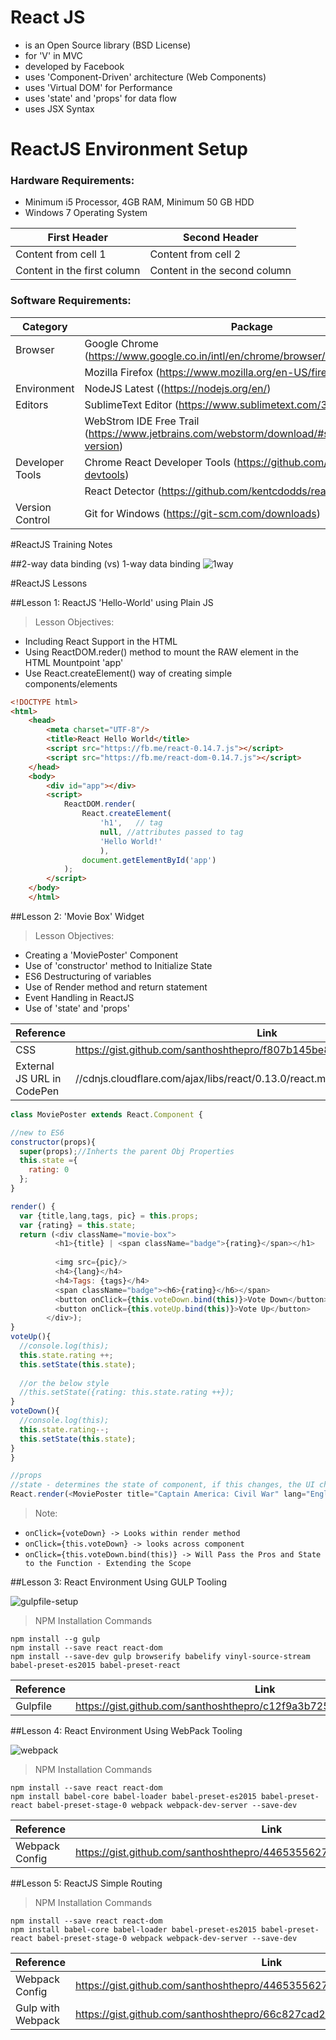 # React JS 
* is an Open Source library (BSD License)
* for 'V' in MVC
* developed by Facebook
* uses 'Component-Driven' architecture (Web Components)
* uses 'Virtual DOM' for Performance
* uses 'state' and 'props' for data flow
* uses JSX Syntax

# ReactJS Environment Setup

### Hardware Requirements:
* Minimum i5 Processor, 4GB RAM, Minimum 50 GB HDD
* Windows 7 Operating System

First Header | Second Header
------------ | -------------
Content from cell 1 | Content from cell 2
Content in the first column | Content in the second column

### Software Requirements:

Category | Package
-------- | -------
Browser | Google Chrome (https://www.google.co.in/intl/en/chrome/browser/desktop/index.html)
	| Mozilla Firefox (https://www.mozilla.org/en-US/firefox/new/)
Environment | NodeJS Latest ((https://nodejs.org/en/)
Editors  | SublimeText Editor (https://www.sublimetext.com/3)
	 | WebStrom IDE Free Trail (https://www.jetbrains.com/webstorm/download/#section=windows-version)
Developer Tools | Chrome React Developer Tools (https://github.com/facebook/react-devtools)
		| React Detector (https://github.com/kentcdodds/react-detector)
Version Control | Git for Windows (https://git-scm.com/downloads)

#ReactJS Training Notes

##2-way data binding (vs) 1-way data binding
![1way](https://cloud.githubusercontent.com/assets/1716894/21743240/3492ba1a-d524-11e6-991d-e01f0ba59fb0.png)

#ReactJS Lessons

##Lesson 1: ReactJS 'Hello-World' using Plain JS

>Lesson Objectives:
* Including React Support in the HTML
* Using ReactDOM.reder() method to mount the RAW element in the HTML Mountpoint 'app'
* Use React.createElement() way of creating simple components/elements

```html
<!DOCTYPE html>
<html>
	<head>
		<meta charset="UTF-8"/>
		<title>React Hello World</title>
		<script src="https://fb.me/react-0.14.7.js"></script>
		<script src="https://fb.me/react-dom-0.14.7.js"></script>
	</head>
	<body>
		<div id="app"></div>
		<script>
			ReactDOM.render(
				React.createElement(
					'h1',	// tag
					null, //attributes passed to tag
					'Hello World!'
					),
				document.getElementById('app')
			);
		</script>
	</body>
	</html>
```

##Lesson 2: 'Movie Box' Widget

>Lesson Objectives:
* Creating a 'MoviePoster' Component
* Use of 'constructor' method to Initialize State
* ES6 Destructuring of variables
* Use of Render method and return statement
* Event Handling in ReactJS
* Use of 'state' and 'props'

Reference | Link
--------- | ----
CSS | https://gist.github.com/santhoshthepro/f807b145be81d3c131160c9d62f3f003  
External JS URL in CodePen | //cdnjs.cloudflare.com/ajax/libs/react/0.13.0/react.min.js

  ```javascript
  class MoviePoster extends React.Component {
  
  //new to ES6
  constructor(props){
    super(props);//Inherts the parent Obj Properties
    this.state ={
      rating: 0
    };
  }
  
  render() {
    var {title,lang,tags, pic} = this.props;
    var {rating} = this.state;
    return (<div className="movie-box">
            <h1>{title} | <span className="badge">{rating}</span></h1>
        
            <img src={pic}/>
            <h4>{lang}</h4>
            <h4>Tags: {tags}</h4>
            <span className="badge"><h6>{rating}</h6></span>
            <button onClick={this.voteDown.bind(this)}>Vote Down</button>
            <button onClick={this.voteUp.bind(this)}>Vote Up</button>
          </div>);
  }
  voteUp(){
    //console.log(this);
    this.state.rating ++;
    this.setState(this.state);
    
    //or the below style
    //this.setState({rating: this.state.rating ++});
  }
  voteDown(){
    //console.log(this);
    this.state.rating--;
    this.setState(this.state);
  }
}

//props
//state - determines the state of component, if this changes, the UI changes
React.render(<MoviePoster title="Captain America: Civil War" lang="English" tags={['Thriller ',' sci-fi ',' action']} pic="http://bit.ly/1qAkFMf"/>, document.getElementById('app'));
  ```
>Note:
* `onClick={voteDown} -> Looks within render method`
* `onClick={this.voteDown} -> looks across component`
* `onClick={this.voteDown.bind(this)} -> Will Pass the Pros and State to the Function - Extending the Scope`

##Lesson 3: React Environment Using GULP Tooling

![gulpfile-setup](https://cloud.githubusercontent.com/assets/1716894/21743180/f871d3e6-d522-11e6-8027-a1008fcd87ad.png)

>NPM Installation Commands
```
npm install --g gulp
npm install --save react react-dom
npm install --save-dev gulp browserify babelify vinyl-source-stream babel-preset-es2015 babel-preset-react
```
Reference | Link
--------- | ----
Gulpfile | https://gist.github.com/santhoshthepro/c12f9a3b725ca984303cddb1df25afc9

##Lesson 4: React Environment Using WebPack Tooling

![webpack](https://cloud.githubusercontent.com/assets/1716894/21743202/7d41f68c-d523-11e6-9700-77a1bf8d8c2d.png)

>NPM Installation Commands
```
npm install --save react react-dom
npm install babel-core babel-loader babel-preset-es2015 babel-preset-react babel-preset-stage-0 webpack webpack-dev-server --save-dev
```
Reference | Link
--------- | ----
Webpack Config | https://gist.github.com/santhoshthepro/44653556270888883d4ad70026b2b57b

##Lesson 5: ReactJS Simple Routing

>NPM Installation Commands
```
npm install --save react react-dom
npm install babel-core babel-loader babel-preset-es2015 babel-preset-react babel-preset-stage-0 webpack webpack-dev-server --save-dev
```
Reference | Link
--------- | ----
Webpack Config | https://gist.github.com/santhoshthepro/44653556270888883d4ad70026b2b57b
Gulp with Webpack | https://gist.github.com/santhoshthepro/66c827cad2c808cc5f9ff6fab86cc396

